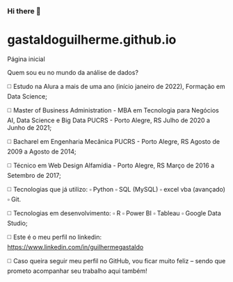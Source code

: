 ### Hi there 👋

# gastaldoguilherme.github.io
 Página inicial


Quem sou eu no mundo da análise de dados?

◻️ Estudo na Alura a mais de uma ano (início janeiro de 2022), Formação em Data Science;
 
◻️ Master of Business Administration - MBA em Tecnologia para Negócios AI, Data Science e Big Data
PUCRS - Porto Alegre, RS Julho de 2020 a Junho de 2021;


◻️ Bacharel em Engenharia Mecânica
PUCRS - Porto Alegre, RS Agosto de 2009 a Agosto de 2014;


◻️ Técnico em Web Design
Alfamídia - Porto Alegre, RS
Março de 2016 a Setembro de 2017;


◻️ Tecnologias que já utilizo:  ▫️ Python ▫️ SQL (MySQL) ▫️ excel vba (avançado) ▫️ Git.

◻️ Tecnologias em desenvolvimento:  ▫️ R ▫️ Power BI ▫️ Tableau ▫️ Google Data Studio;

◻️ Este é o meu perfil no linkedin: <a rel="nofollow me" class="Link--primary" href="https://www.linkedin.com/in/guilhermegastaldo">https://www.linkedin.com/in/guilhermegastaldo</a>


◻️ Caso queira seguir meu perfil no GitHub, vou ficar muito feliz – sendo que prometo acompanhar seu trabalho aqui também! 
